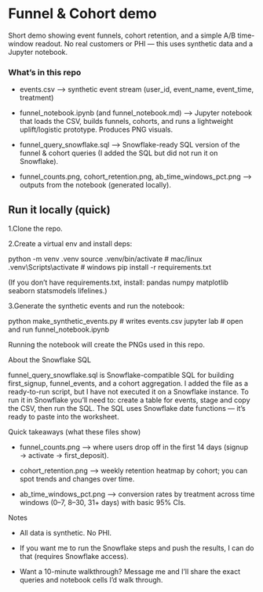 # Funnel & Cohort demo 
Short demo showing event funnels, cohort retention, and a simple A/B time-window readout. No real customers or PHI — this uses synthetic data and a Jupyter notebook.

### What’s in this repo

- events.csv —> synthetic event stream (user_id, event_name, event_time, treatment)

- funnel_notebook.ipynb (and funnel_notebook.md) —> Jupyter notebook that loads the CSV, builds funnels, cohorts, and runs a lightweight uplift/logistic prototype. Produces PNG visuals.

- funnel_query_snowflake.sql —> Snowflake-ready SQL version of the funnel & cohort queries (I added the SQL but did not run it on Snowflake).

- funnel_counts.png, cohort_retention.png, ab_time_windows_pct.png —> outputs from the notebook (generated locally).

## Run it locally (quick)

1.Clone the repo.

2.Create a virtual env and install deps:

python -m venv .venv
source .venv/bin/activate   # mac/linux
.venv\Scripts\activate      # windows
pip install -r requirements.txt


(If you don’t have requirements.txt, install: pandas numpy matplotlib seaborn statsmodels lifelines.)

3.Generate the synthetic events and run the notebook:

python make_synthetic_events.py   # writes events.csv
jupyter lab                       # open and run funnel_notebook.ipynb


Running the notebook will create the PNGs used in this repo.

About the Snowflake SQL

funnel_query_snowflake.sql is Snowflake-compatible SQL for building first_signup, funnel_events, and a cohort aggregation. I added the file as a ready-to-run script, but I have not executed it on a Snowflake instance. To run it in Snowflake you’ll need to: create a table for events, stage and copy the CSV, then run the SQL. The SQL uses Snowflake date functions — it’s ready to paste into the worksheet.

Quick takeaways (what these files show)

- funnel_counts.png —> where users drop off in the first 14 days (signup → activate → first_deposit).

- cohort_retention.png —> weekly retention heatmap by cohort; you can spot trends and changes over time.

- ab_time_windows_pct.png —> conversion rates by treatment across time windows (0–7, 8–30, 31+ days) with basic 95% CIs.

Notes

- All data is synthetic. No PHI.

- If you want me to run the Snowflake steps and push the results, I can do that (requires Snowflake access).

- Want a 10-minute walkthrough? Message me and I’ll share the exact queries and notebook cells I’d walk through.
